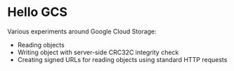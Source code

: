 # Hello GCS
Various experiments around Google Cloud Storage:

* Reading objects
* Writing object with server-side CRC32C integrity check
* Creating signed URLs for reading objects using standard HTTP requests
